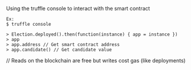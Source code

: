 Using the truffle console to interact with the smart contract

```
Ex:
$ truffle console

> Election.deployed().then(function(instance) { app = instance })
> app
> app.address // Get smart contract address
> app.candidate() // Get candidate value
```

// Reads on the blockchain are free but writes cost gas (like deployments)
